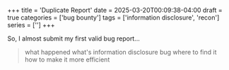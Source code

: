 +++
title = 'Duplicate Report'
date = 2025-03-20T00:09:38-04:00
draft = true
categories = ['bug bounty']
tags = ['information disclosure', 'recon']
series = ['']
+++

So, I almost submit my first valid bug report...

> what happened
> what's information disclosure bug
> where to find it
> how to make it more efficient